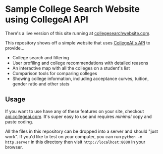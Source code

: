 # Sample College Search Website using CollegeAI API

There's a live version of this site running at [collegesearchwebsite.com](https://collegesearchwebsite.com).

This repository shows off a simple website that uses [CollegeAI's API](https://api.collegeai.com) to provide...
* College search and filtering
* User profiling and college recommendations with detailed reasons
* An interactive map with all the colleges on a student's list
* Comparison tools for comparing colleges
* Showing college information, including acceptance curves, tuition, gender ratio and other stats


## Usage

If you want to use have any of these features on your site, checkout [api.collegeai.com](https://api.collegeai.com).
It's super easy to use and requires *minimal* copy and paste coding.

All the files in this repository can be dropped into a server and should "just work". If
you'd like to test on your computer, you can run `python -m http.server` in this directory
then visit `http://localhost:8000` in your browser.
